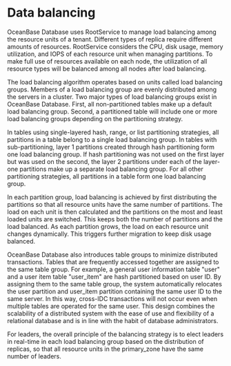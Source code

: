 Data balancing
==============

OceanBase Database uses RootService to manage load balancing among the resource units of a tenant. Different types of replica require different amounts of resources. RootService considers the CPU, disk usage, memory utilization, and IOPS of each resource unit when managing partitions. To make full use of resources available on each node, the utilization of all resource types will be balanced among all nodes after load balancing.

The load balancing algorithm operates based on units called load balancing groups. Members of a load balancing group are evenly distributed among the servers in a cluster. Two major types of load balancing groups exist in OceanBase Database. First, all non-partitioned tables make up a default load balancing group. Second, a partitioned table will include one or more load balancing groups depending on the partitioning strategy.

In tables using single-layered hash, range, or list partitioning strategies, all partitions in a table belong to a single load balancing group. In tables with sub-partitioning, layer 1 partitions created through hash partitioning form one load balancing group. If hash partitioning was not used on the first layer but was used on the second, the layer 2 partitions under each of the layer-one partitions make up a separate load balancing group. For all other partitioning strategies, all partitions in a table form one load balancing group.

In each partition group, load balancing is achieved by first distributing the partitions so that all resource units have the same number of partitions. The load on each unit is then calculated and the partitions on the most and least loaded units are switched. This keeps both the number of partitions and the load balanced. As each partition grows, the load on each resource unit changes dynamically. This triggers further migration to keep disk usage balanced.

OceanBase Database also introduces table groups to minimize distributed transactions. Tables that are frequently accessed together are assigned to the same table group. For example, a general user information table "user" and a user item table "user_item" are hash partitioned based on user ID. By assigning them to the same table group, the system automatically relocates the user partition and user_item partition containing the same user ID to the same server. In this way, cross-IDC transactions will not occur even when multiple tables are operated for the same user. This design combines the scalability of a distributed system with the ease of use and flexibility of a relational database and is in line with the habit of database administrators.

For leaders, the overall principle of the balancing strategy is to elect leaders in real-time in each load balancing group based on the distribution of replicas, so that all resource units in the primary_zone have the same number of leaders.
